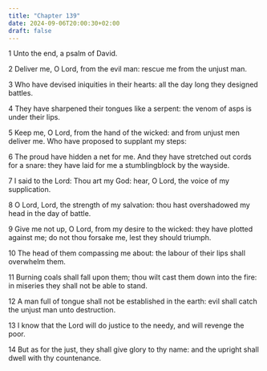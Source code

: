 ```yaml
---
title: "Chapter 139"
date: 2024-09-06T20:00:30+02:00
draft: false
---
```



1 Unto the end, a psalm of David.

2 Deliver me, O Lord, from the evil man: rescue me from the unjust man.

3 Who have devised iniquities in their hearts: all the day long they designed battles.

4 They have sharpened their tongues like a serpent: the venom of asps is under their lips.

5 Keep me, O Lord, from the hand of the wicked: and from unjust men deliver me. Who have proposed to supplant my steps:

6 The proud have hidden a net for me. And they have stretched out cords for a snare: they have laid for me a stumblingblock by the wayside.

7 I said to the Lord: Thou art my God: hear, O Lord, the voice of my supplication.

8 O Lord, Lord, the strength of my salvation: thou hast overshadowed my head in the day of battle.

9 Give me not up, O Lord, from my desire to the wicked: they have plotted against me; do not thou forsake me, lest they should triumph.

10 The head of them compassing me about: the labour of their lips shall overwhelm them.

11 Burning coals shall fall upon them; thou wilt cast them down into the fire: in miseries they shall not be able to stand.

12 A man full of tongue shall not be established in the earth: evil shall catch the unjust man unto destruction.

13 I know that the Lord will do justice to the needy, and will revenge the poor.

14 But as for the just, they shall give glory to thy name: and the upright shall dwell with thy countenance.

